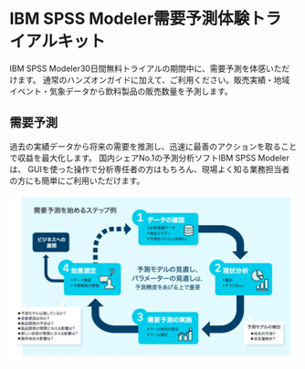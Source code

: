 # IBM SPSS Modeler需要予測体験トライアルキット

IBM SPSS Modeler30日間無料トライアルの期間中に、需要予測を体感いただけます。
通常のハンズオンガイドに加えて、ご利用ください。販売実績・地域イベント・気象データから飲料製品の販売数量を予測します。

## 需要予測
過去の実績データから将来の需要を推測し、迅速に最善のアクションを取ることで収益を最大化します。
国内シェアNo.1の予測分析ソフトIBM SPSS Modelerは、 GUIを使った操作で分析専任者の方はもちろん、現場よく知る業務担当者の方にも簡単にご利用いただけます。

![ステップ例](./images/jp-ja-spss-modeler-info-image-2_0.png)
